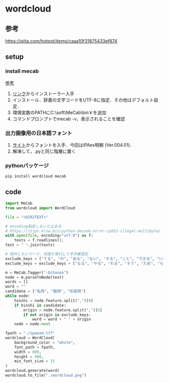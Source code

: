 # wordcloud

## 参考
https://qiita.com/hotpot/items/caaa10f31875433ef874

## setup

### install mecab
[参考](https://self-development.info/mecab%E3%82%92%E3%82%A4%E3%83%B3%E3%82%B9%E3%83%88%E3%83%BC%E3%83%AB%E3%81%97%E3%81%A6python%E3%81%A7%E4%BD%BF%E3%81%86%E3%80%90windows%E3%80%91/)

1. [リンク](https://github.com/ikegami-yukino/mecab/releases)からインストーラー入手
2. インストール．辞書の文字コードをUTF-8に指定．その他はデフォルト設定．
3. 環境変数のPATHにC:\soft\MeCab\bin￥を追加
4. コマンドプロンプトでmecab -v，表示されることを確認

### 出力画像用の日本語フォント
1. [サイト](https://moji.or.jp/ipafont/ipaex00401/)からフォントを入手．今回はIPAex明朝 (Ver.004.01)．
2. 解凍して，.pyと同じ階層に置く

### pythonパッケージ
```
pip install wordcloud mecab
```

## code
```.py
import MeCab
from wordcloud import WordCloud

file = "<DIR2TEXT>"

# encoding指定しないと止まる
# https://itips.krsw.biz/python-decode-error-cp932-illegal-multibyte/
with open(file, encoding="utf-8") as f:
    texts = f.readlines();
text = " ".join(texts)

# 除外したいワード．何度か実行して手作業設定
exclude_keys = ["てる", "の", "ある", "ない", "する", "こと", "できる", "いる"];
exclude_keys = exclude_keys + ["なる", "やる", "れる", "そう", "ため", "られる", "それ", "これ"]

m = MeCab.Tagger("-Ochasen")
node = m.parseToNode(text)
words = []
word = ""
candidate = ["名詞", "動詞", "形容詞"]
while node:
    hinshi = node.feature.split(",")[0]
    if hinshi in candidate:
        origin = node.feature.split(",")[6]
        if not origin in exclude_keys:
            word = word + " " + origin
    node = node.next

fpath = "./ipaexm.ttf"
wordcloud = WordCloud(
    background_color = "white", 
    font_path = fpath, 
    width = 600, 
    height = 400,
    min_font_size = 15
)
wordcloud.generate(word)
wordcloud.to_file("./wordcloud.png")
```